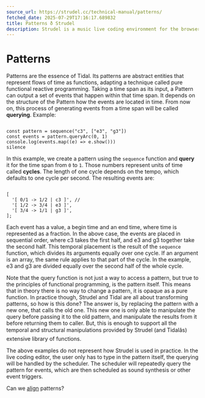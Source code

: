 ```yaml
---
source_url: https://strudel.cc/technical-manual/patterns/
fetched_date: 2025-07-29T17:16:17.689832
title: Patterns ð Strudel
description: Strudel is a music live coding environment for the browser, porting the TidalCycles pattern language to JavaScript.
---
```

 # Patterns

Patterns are the essence of Tidal. Its patterns are abstract entities that represent flows of time as functions, adapting a technique called pure functional reactive programming. Taking a time span as its input, a Pattern can output a set of events that happen within that time span. It depends on the structure of the Pattern how the events are located in time.
From now on, this process of generating events from a time span will be called **querying**.
Example:


```

const pattern = sequence("c3", ["e3", "g3"])
const events = pattern.queryArc(0, 1)
console.log(events.map((e) => e.show()))
silence

```


In this example, we create a pattern using the `sequence` function and **query** it for the time span from `0` to `1`.
Those numbers represent units of time called **cycles**. The length of one cycle depends on the tempo, which defaults to one cycle per second.
The resulting events are:


```

[
  '[ 0/1 -> 1/2 | c3 ]', //
  '[ 1/2 -> 3/4 | e3 ]',
  '[ 3/4 -> 1/1 | g3 ]',
];

```


Each event has a value, a begin time and an end time, where time is represented as a fraction. In the above case, the events are placed in sequential order, where c3 takes the first half, and e3 and g3 together take the second half. This temporal placement is the result of the `sequence` function, which divides its arguments equally over one cycle. If an argument is an array, the same rule applies to that part of the cycle. In the example, e3 and g3 are divided equally over the second half of the whole cycle.

Note that the query function is not just a way to access a pattern, but true to the principles of functional programming, is the pattern itself. This means that in theory there is no way to change a pattern, it is opaque as a pure function. In practice though, Strudel and Tidal are all about transforming patterns, so how is this done? The answer is, by replacing the pattern with a new one, that calls the old one. This new one is only able to manipulate the query before passing it to the old pattern, and manipulate the results from it before returning them to caller. But, this is enough to support all the temporal and structural manipulations provided by Strudel (and Tidalâs) extensive library of functions.

The above examples do not represent how Strudel is used in practice. In the live coding editor, the user only has to type in the pattern itself, the querying will be handled by the scheduler. The scheduler will repeatedly query the pattern for events, which are then scheduled as sound synthesis or other event triggers.

Can we [align](technical-manual_alignment.md) patterns?

 
